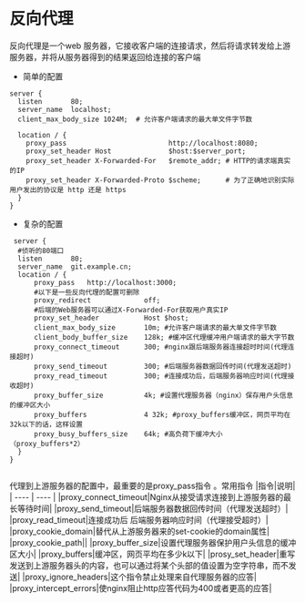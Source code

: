 # 反向代理 
反向代理是一个web 服务器，它接收客户端的连接请求，然后将请求转发给上游服务器，并将从服务器得到的结果返回给连接的客户端

- 简单的配置
```nginx 
server {  
  listen       80;                                                        
  server_name  localhost;                                              
  client_max_body_size 1024M;  # 允许客户端请求的最大单文件字节数

  location / {
    proxy_pass                         http://localhost:8080;
    proxy_set_header Host              $host:$server_port;
    proxy_set_header X-Forwarded-For   $remote_addr; # HTTP的请求端真实的IP
    proxy_set_header X-Forwarded-Proto $scheme;      # 为了正确地识别实际用户发出的协议是 http 还是 https
  }
}

  ```
  
  - 复杂的配置
  ```nginx 
   server {
    #侦听的80端口
    listen       80;
    server_name  git.example.cn;
    location / {
        proxy_pass   http://localhost:3000;
        #以下是一些反向代理的配置可删除
        proxy_redirect             off;
        #后端的Web服务器可以通过X-Forwarded-For获取用户真实IP
        proxy_set_header           Host $host;
        client_max_body_size       10m; #允许客户端请求的最大单文件字节数
        client_body_buffer_size    128k; #缓冲区代理缓冲用户端请求的最大字节数
        proxy_connect_timeout      300; #nginx跟后端服务器连接超时时间(代理连接超时)
        proxy_send_timeout         300; #后端服务器数据回传时间(代理发送超时)
        proxy_read_timeout         300; #连接成功后，后端服务器响应时间(代理接收超时)
        proxy_buffer_size          4k; #设置代理服务器（nginx）保存用户头信息的缓冲区大小
        proxy_buffers              4 32k; #proxy_buffers缓冲区，网页平均在32k以下的话，这样设置
        proxy_busy_buffers_size    64k; #高负荷下缓冲大小（proxy_buffers*2）
    }
}
    
  ```
  
 代理到上游服务器的配置中，最重要的是proxy_pass指令 。常用指令
 |指令|说明|
 |  ----  | ---- |
 |proxy_connect_timeout|Nginx从接受请求连接到上游服务器的最长等待时间|
 |proxy_send_timeout|后端服务器数据回传时间（代理发送超时）|
 |proxy_read_timeout|连接成功后 后端服务器响应时间（代理接受超时）|
 |proxy_cookie_domain|替代从上游服务器来的set-cookie的domain属性|
 |proxy_cookie_path||
 |proxy_buffer_size|设置代理服务器保护用户头信息的缓冲区大小|
 |proxy_buffers|缓冲区，网页平均在多少k以下|
 |prosy_set_header|重写发送到上游服务器头的内容，也可以通过将某个头部的值设置为空字符串，而不发送|
 |proxy_ignore_headers|这个指令禁止处理来自代理服务器的应答|
 |proxy_intercept_errors|使nginx阻止http应答代码为400或者更高的应答|
